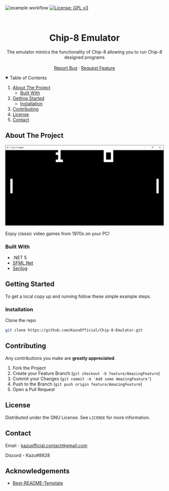 ![example workflow](https://github.com/KazuOfficial/Chip-8-Emulator/actions/workflows/ci.yml/badge.svg)
[![License: GPL v3](https://img.shields.io/badge/License-GPLv3-blue.svg)](https://www.gnu.org/licenses/gpl-3.0)

<!-- PROJECT LOGO -->
<br />
  <h1 align="center">Chip-8 Emulator</h1>

  <p align="center">
    The emulator mimics the functionality of Chip-8 allowing you to run Chip-8 designed programs
    <br />
    <br />
    <a href="https://github.com/KazuOfficial/Chip-8-Emulator/issues">Report Bug</a>
    ·
    <a href="https://github.com/KazuOfficial/Chip-8-Emulator/pulls">Request Feature</a>
  </p>
</p>

<!-- TABLE OF CONTENTS -->
<details open="open">
  <summary>Table of Contents</summary>
  <ol>
    <li>
      <a href="#about-the-project">About The Project</a>
      <ul>
        <li><a href="#built-with">Built With</a></li>
      </ul>
    </li>
    <li>
      <a href="#getting-started">Getting Started</a>
      <ul>
        <li><a href="#installation">Installation</a></li>
      </ul>
    </li>
    <li><a href="#contributing">Contributing</a></li>
    <li><a href="#license">License</a></li>
    <li><a href="#contact">Contact</a></li>
  </ol>
</details>

## About The Project

![alt text](https://github.com/KazuOfficial/Chip-8-Emulator/blob/master/images/emulator.png)

Enjoy classic video games from 1970s on your PC!

### Built With

* .NET 5
* [SFML.Net](https://www.sfml-dev.org/download/sfml.net/)
* [Serilog](https://serilog.net/)

<!-- GETTING STARTED -->
## Getting Started

To get a local copy up and running follow these simple example steps.

### Installation

Clone the repo
   ```sh
   git clone https://github.com/KazuOfficial/Chip-8-Emulator.git
   ```

<!-- CONTRIBUTING -->
## Contributing

Any contributions you make are **greatly appreciated**.

1. Fork the Project
2. Create your Feature Branch (`git checkout -b feature/AmazingFeature`)
3. Commit your Changes (`git commit -m 'Add some AmazingFeature'`)
4. Push to the Branch (`git push origin feature/AmazingFeature`)
5. Open a Pull Request

<!-- LICENSE -->
## License

Distributed under the GNU License. See `LICENSE` for more information.

<!-- CONTACT -->
## Contact

Email - kazuofficial.contact@gmail.com

Discord - Kazu#8828

<!-- ACKNOWLEDGEMENTS -->
## Acknowledgements
* [Best-README-Template](https://github.com/othneildrew/Best-README-Template)